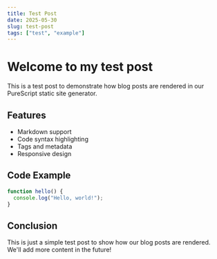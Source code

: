 ```yaml
---
title: Test Post
date: 2025-05-30
slug: test-post
tags: ["test", "example"]
---
```


# Welcome to my test post

This is a test post to demonstrate how blog posts are rendered in our PureScript static site generator.

## Features

- Markdown support
- Code syntax highlighting
- Tags and metadata
- Responsive design

## Code Example

```javascript
function hello() {
  console.log("Hello, world!");
}
```

## Conclusion

This is just a simple test post to show how our blog posts are rendered. We'll add more content in the future!

